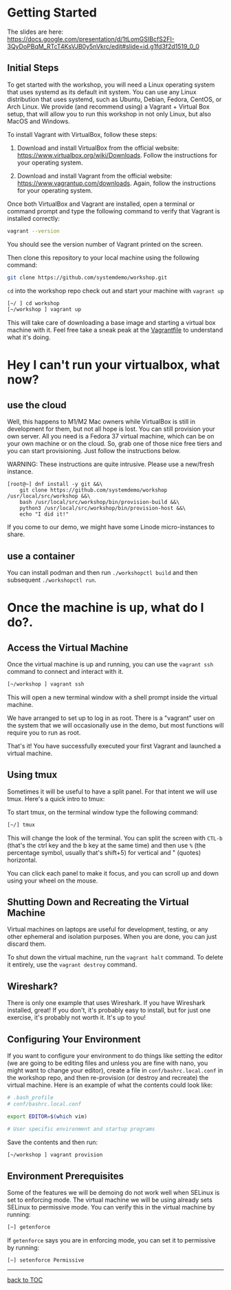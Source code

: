 # Getting Started

The slides are here: https://docs.google.com/presentation/d/1tLomGSIBcfS2FI-3QyDoPBqM_RTcT4KsVJB0y5nVkrc/edit#slide=id.g1fd3f2d1519_0_0

## Initial Steps

To get started with the workshop, you will need a Linux operating system that uses systemd as its default init system. You can use any Linux distribution that uses systemd, such as Ubuntu, Debian, Fedora, CentOS, or Arch Linux. We provide (and recommend using) a Vagrant + Virtual Box setup, that will allow you to run this workshop in not only Linux, but also MacOS and Windows.


To install Vagrant with VirtualBox, follow these steps:

1. Download and install VirtualBox from the official website: https://www.virtualbox.org/wiki/Downloads. Follow the instructions for your operating system.

2. Download and install Vagrant from the official website: https://www.vagrantup.com/downloads. Again, follow the instructions for your operating system.

Once both VirtualBox and Vagrant are installed, open a terminal or command prompt and type the following command to verify that Vagrant is installed correctly:


```bash
vagrant --version
```

You should see the version number of Vagrant printed on the screen.

Then clone this repository to your local machine using the following command:

```bash
git clone https://github.com/systemdemo/workshop.git
```

`cd` into the workshop repo check out and start your machine with `vagrant up`

```bash
[~/ ] cd workshop
[~/workshop ] vagrant up
```

This will take care of downloading a base image and starting a virtual box machine with it. Feel free take a sneak peak at the [Vagrantfile](https://github.com/systemdemo/workshop/blob/main/Vagrantfile) to understand what it's doing.

# Hey I can't run your virtualbox, what now?

## use the cloud
Well, this happens to M1/M2 Mac owners while VirtualBox is still in development for them, but not all hope is lost. You can still provision your own server. All you need is a Fedora 37 virtual machine, which can be on your own machine or on the cloud. So, grab one of those nice free tiers and you can start provisioning. Just follow the instructions below.

WARNING: These instructions are quite intrusive. Please use a new/fresh instance.

```
[root@~] dnf install -y git &&\
    git clone https://github.com/systemdemo/workshop /usr/local/src/workshop &&\
    bash /usr/local/src/workshop/bin/provision-build &&\
    python3 /usr/local/src/workshop/bin/provision-host &&\
    echo "I did it!"
```

If you come to our demo, we might have some Linode micro-instances to share.

## use a container

You can install podman and then run `./workshopctl build` and then subsequent `./workshopctl run`.

# Once the machine is up, what do I do?.

## Access the Virtual Machine

Once the virtual machine is up and running, you can use the `vagrant ssh` command to connect and interact with it.

```bash
[~/workshop ] vagrant ssh
```

This will open a new terminal window with a shell prompt inside the virtual machine.

We have arranged to set up to log in as root. There is a "vagrant" user on the system that we will occasionally use in the demo, but most functions will require you to run as root.

That's it! You have successfully executed your first Vagrant and launched a virtual machine.

## Using tmux

Sometimes it will be useful to have a split panel. For that intent we will use tmux. Here's a quick intro to tmux:

To start tmux, on the terminal window type the following command:

```bash
[~/] tmux
```

This will change the look of the terminal. You can split the screen with `CTL-b` (that's the ctrl key and the b key at the same time) and then use `%` (the percentage symbol, usually that's shift+5) for vertical and " (quotes) horizontal.

You can click each panel to make it focus, and you can scroll up and down using your wheel on the mouse.

## Shutting Down and Recreating the Virtual Machine

Virtual machines on laptops are useful for development, testing, or any other ephemeral and isolation purposes. When you are done, you can just discard them.

To shut down the virtual machine, run the `vagrant halt` command. To delete it entirely, use the `vagrant destroy` command.

## Wireshark?
There is only one example that uses Wireshark. If you have Wireshark installed, great! If you don't, it's probably easy to install, but for just one exercise, it's probably not worth it. It's up to you!

## Configuring Your Environment

If you want to configure your environment to do things like setting the editor (we are going to be editing files and unless you are fine with nano, you might want to change your editor), create a file in `conf/bashrc.local.conf` in the workshop repo, and then re-provision (or destroy and recreate) the virtual machine. Here is an example of what the contents could look like:

```bash
# .bash_profile
# conf/bashrc.local.conf

export EDITOR=$(which vim)

# User specific environment and startup programs
```

Save the contents and then run:


```bash
[~/workshop ] vagrant provision
```

## Environment Prerequisites

Some of the features we will be demoing do not work well when SELinux is set to enforcing mode. The virtual machine we will be using already sets SELinux to permissive mode. You can verify this in the virtual machine by running:

```bash
[~] getenforce
```

If `getenforce` says you are in enforcing mode, you can set it to permissive by running:

```bash
[~] setenforce Permissive
```

---
[back to TOC](../README.md)
